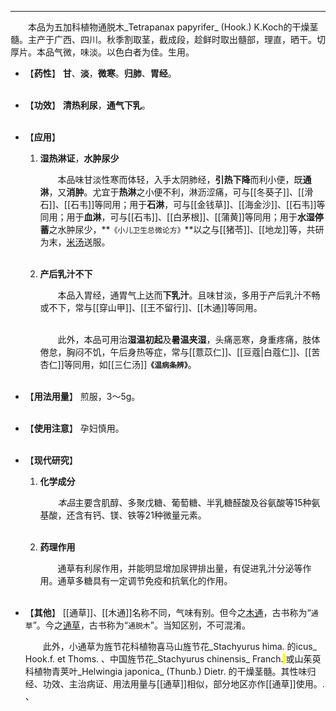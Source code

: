 ---
&emsp;&emsp;本品为五加科植物通脱木_Tetrapanax papyrifer_ (Hook.) K.Koch的干燥茎髓。主产于广西、四川。秋季割取茎，截成段，趁鲜时取出髓部，理直，晒干。切厚片。本品气微，味淡。以色白者为佳。生用。

- 【**药性**】
	**甘**、**淡**，**微寒**。**归肺**、**胃经**。<br></br>

- 【**功效**】
	**清热利尿**，**通气下乳**。<br></br>

- 【**应用**】
	1. **湿热淋证**，**水肿尿少**
		
		&emsp;&emsp;本品味甘淡性寒而体轻，入手太阴肺经，**引热下降**而利小便，既**通淋**，又**消肿**。尤宜于**热淋**之小便不利，淋沥涩痛，可与[[冬葵子]]、[[滑石]]、[[石韦]]等同用；用于**石淋**，可与[[金钱草]]、[[海金沙]]、[[石韦]]等同用；用于**血淋**，可与[[石韦]]、[[白茅根]]、[[蒲黄]]等同用；用于**水湿停蓄**之水肿尿少，**`《小儿卫生总微论方》`**以之与[[猪苓]]、[[地龙]]等，共研为末，<ins>米汤</ins>送服。<br></br>
	
	2. **产后乳汁不下**
		
		&emsp;&emsp;本品入胃经，通胃气上达而**下乳汁**。且味甘淡，多用于产后乳汁不畅或不下，常与[[穿山甲]]、[[王不留行]]、[[木通]]等同用。<br></br>

		&emsp;&emsp;此外，本品可用治**湿温初起**及**暑温夹湿**，头痛恶寒，身重疼痛，肢体倦怠，胸闷不饥，午后身热等症，常与[[薏苡仁]]、[[豆蔻|白蔻仁]]、[[苦杏仁]]等同用，如[[三仁汤]]**`《温病条辨》`**。<br></br>

- 【**用法用量**】
	煎服，3～5g。<br></br>

- 【**使用注意**】
	孕妇慎用。<br></br>

- 【**现代研究**】
	1. **化学成分**
		
		&emsp;&emsp;<dfn>本品</dfn>主要含肌醇、多聚戊糖、葡萄糖、半乳糖醛酸及谷氨酸等15种氨基酸，还含有钙、镁、铁等21种微量元素。<br></br>
	
	2. **药理作用**
		
		&emsp;&emsp;通草有利尿作用，并能明显增加尿钾排出量，有促进乳汁分泌等作用。通草多糖具有一定调节免疫和抗氧化的作用。<br></br>

- 【**其他**】
	[[通草]]、[[木通]]名称不同，气味有别。但今之<ins>木通</ins>，古书称为“`通草`”。今之<ins>通草</ins>，古书称为“`通脱木`”。当知区别，不可混淆。
	
	&emsp;&emsp;此外，小通草为旌节花科植物喜马山旌节花_Stachyurus hima. 的icus_ Hook.f. et Thoms. 、中国旌节花_Stachyurus chinensis_ Franch.<mark> </mark>或山茱萸科植物青荚叶_Helwingia japonica_ (Thunb.) Dietr. 的干燥茎髓。其性味归经、功效、主治病证、用法用量与[[通草]]相似，部分地区亦作[[通草]]使用。. 、